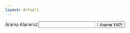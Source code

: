 ```yaml
---
layout: default
---
```


<form action="get" id="site_search">
  <label for="search_box">Arama Alanımız:</label><input type="text" id="search_box">
  <input type="submit" value="Arama YAP!">
</form>

<ul id="search_results"></ul>


<script src="/assets/js/lunr.min.js"></script>
<script src="https://ajax.googleapis.com/ajax/libs/jquery/1.11.3/jquery.min.js"></script>
<script src="/assets/js/search.js"></script>

